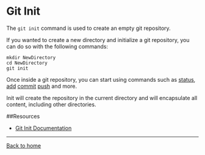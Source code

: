 # Git Init

The `git init` command is used to create an empty git repository.

If you wanted to create a new directory and initialize a git repository, you can do so with the following commands:
```
mkdir NewDirectory
cd NewDirectory
git init
```

Once inside a git repository, you can start using commands such as
[status](./Status.md),
[add](./Add.md)
[commit](./Commit.md)
[push](./Push.md)
and more.

Init will create the repository in the current directory and will encapsulate all content, including other directories.

##Resources

- [Git Init Documentation](https://git-scm/docs/git-init)

---

[Back to home](../README.md)